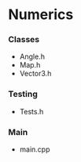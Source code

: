 # Numerics

</hr>

### Classes

- Angle.h
- Map.h
- Vector3.h

### Testing

- Tests.h

</hr>

### Main

- main.cpp
